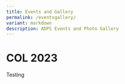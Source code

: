 ```yaml
---
title: Events and Gallery
permalink: /eventsgallery/
variant: markdown
description: ADPS Events and Photo Gallery
---
```

# COL 2023

Testing